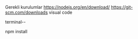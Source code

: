 Gerekli kurulumlar
https://nodejs.org/en/download/
https://git-scm.com/downloads
visual code

terminal--

npm install
